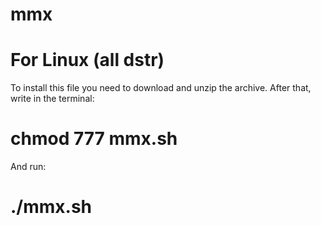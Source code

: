 # mmx
# For Linux (all dstr)
To install this file you need to download and unzip the archive. 
After that, write in the terminal:
# chmod 777 mmx.sh
And run:
# ./mmx.sh
